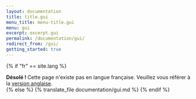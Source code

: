 ```yaml
---
layout: documentation
title: title.gui
menu_title: menu-title.gui
menu: gui
excerpt: excerpt.gui
permalink: /documentation/gui/
redirect_from: /gui/
getting_started: true
---
```

{% if "fr" == site.lang %}
  <div class="alert alert-warning" role="alert">
  <strong>Désolé ! </strong>Cette page n'existe pas en langue française. Veuillez vous référer à la <a href="{{ page.url }}"> version anglaise</a>.
</div>
{% else %}
  {% translate_file documentation/gui.md %}
 {% endif %}
